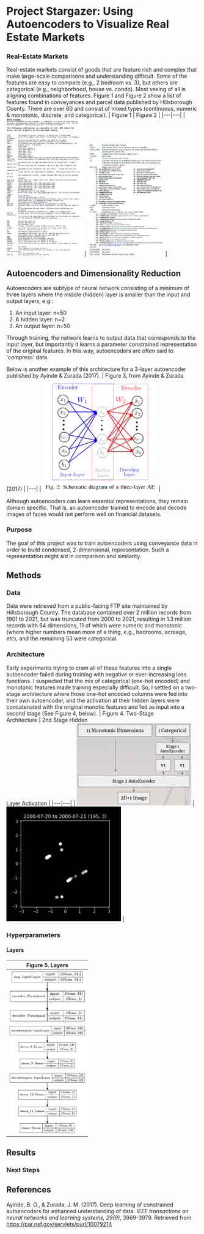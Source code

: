 # Project Stargazer: Using Autoencoders to Visualize Real Estate Markets
### Real-Estate Markets
Real-estate markets consist of goods that are feature rich and complex that make large-scale comparisons and understanding difficult. Some of the features are easy to compare (e.g., 2 bedroom vs. 3), but others are categorical (e.g., neighborhood, house vs. condo). Most vexing of all is aligning combinations of features. Figure 1 and Figure 2 show a list of features found in conveyances and parcel data published by Hillsborough County. There are over 60 and consist of mixed types (continuous, numeric & monotonic, discrete, and categorical).
| Figure 1  | Figure 2  |
|---|---|
| <img src=img/fields1.png width=200px caption='Figure 1'>  |  <img src=img/fields2.png width=200px caption='Figure 2'> |


## Autoencoders and Dimensionality Reduction
Autoencoders are subtype of neural network consisting of a minimum of three layers where the middle (hidden) layer is smaller than the input and output layers, e.g.:
1. An input layer: n=50
2. A hidden layer: n=2
3. An output layer: n=50

Through training, the network learns to output data that corresponds to the input layer, but importantly it learns a parameter constrained representation of the original features. In this way, autoencoders are often said to 'compress' data.

Below is another example of this architecture for a 3-layer autoencoder published by Ayinde & Zurada (2017).
| Figure 3, from Ayinde & Zurada (2017) |
|---|
| <img src=img/ayinde.zurada.figure2.png width=300px >  | 

Although autoencoders can learn essential representations, they remain domain specific. That is, an autoencoder trained to encode and decode images of faces would not perform well on financial datasets.

### Purpose
The goal of this project was to train autoencoders using conveyance data in order to build condensed, 2-dimensional, representation. Such a representation might aid in comparison and similarity.

## Methods
### Data
Data were retrieved from a public-facing FTP site maintained by Hillsborough County. The database contained over 2 million records from 1901 to 2021, but was truncated from 2000 to 2021, resulting in 1.3 million records with 64 dimensions, 11 of which were numeric and monotonic (where higher numbers mean more of a thing, e.g., bedrooms, acreage, etc), and the remaining 53 were categorical.

### Architecture
Early experiments trying to cram all of these features into a single autoencoder failed during training with negative or ever-increasing loss functions. I suspected that the mix of categorical (one-hot encoded) and monotonic features made training especially difficult. So, I settled on a two-stage architecture where those one-hot encoded columns were fed into their own autoencoder, and the activation at their hidden layers were concatenated with the original monotic features and fed as input into a second stage (See Figure 4, below).
| Figure 4. Two-Stage<br>Architecture |  2nd Stage Hidden<br>Layer Activation |
|---|---|
| <img src=img/poc-architecture.png width=300px >  |  <img src=img/out-15fps.gif width=300px >  |

### Hyperparameters
#### Layers
| Figure 5. Layers |
|---|
| <img src=img/autoencoder.png width=200px >  |
| <img src=img/encoder.png width=200px >  |
| <img src=img/decoder.png width=200px >  |



## Results

### Next Steps


## References
Ayinde, B. O., & Zurada, J. M. (2017). Deep learning of constrained autoencoders for enhanced understanding of data. *IEEE transactions on neural networks and learning systems, 29(9)*, 3969-3979. Retrieved from https://par.nsf.gov/servlets/purl/10079214